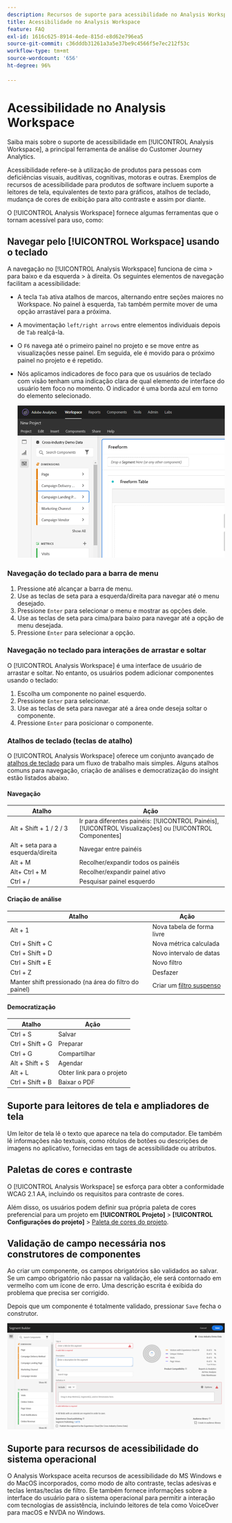 ```yaml
---
description: Recursos de suporte para acessibilidade no Analysis Workspace
title: Acessibilidade no Analysis Workspace
feature: FAQ
exl-id: 1616c625-8914-4ede-815d-e8d62e796ea5
source-git-commit: c36dddb31261a3a5e37be9c4566f5e7ec212f53c
workflow-type: tm+mt
source-wordcount: '656'
ht-degree: 96%

---
```


# Acessibilidade no Analysis Workspace

Saiba mais sobre o suporte de acessibilidade em [!UICONTROL Analysis Workspace], a principal ferramenta de análise do Customer Journey Analytics.

Acessibilidade refere-se à utilização de produtos para pessoas com deficiências visuais, auditivas, cognitivas, motoras e outras. Exemplos de recursos de acessibilidade para produtos de software incluem suporte a leitores de tela, equivalentes de texto para gráficos, atalhos de teclado, mudança de cores de exibição para alto contraste e assim por diante.

O [!UICONTROL Analysis Workspace] fornece algumas ferramentas que o tornam acessível para uso, como:

## Navegar pelo [!UICONTROL Workspace] usando o teclado

A navegação no [!UICONTROL Analysis Workspace] funciona de cima > para baixo e da esquerda > à direita. Os seguintes elementos de navegação facilitam a acessibilidade:

* A tecla `Tab` ativa atalhos de marcos, alternando entre seções maiores no Workspace. No painel à esquerda, `Tab` também permite mover de uma opção arrastável para a próxima.
* A movimentação `left/right arrows` entre elementos individuais depois de `Tab` realçá-la.
* O `F6` navega até o primeiro painel no projeto e se move entre as visualizações nesse painel. Em seguida, ele é movido para o próximo painel no projeto e é repetido.
* Nós aplicamos indicadores de foco para que os usuários de teclado com visão tenham uma indicação clara de qual elemento de interface do usuário tem foco no momento. O indicador é uma borda azul em torno do elemento selecionado.

   ![Indicador de foco](assets/focus-indicator.png)

### Navegação do teclado para a barra de menu

1. Pressione até alcançar a barra de menu.
1. Use as teclas de seta para a esquerda/direita para navegar até o menu desejado.
1. Pressione `Enter` para selecionar o menu e mostrar as opções dele.
1. Use as teclas de seta para cima/para baixo para navegar até a opção de menu desejada.
1. Pressione `Enter` para selecionar a opção.

### Navegação no teclado para interações de arrastar e soltar

O [!UICONTROL Analysis Workspace] é uma interface de usuário de arrastar e soltar. No entanto, os usuários podem adicionar componentes usando o teclado:

1. Escolha um componente no painel esquerdo.
1. Pressione `Enter` para selecionar.
1. Use as teclas de seta para navegar até a área onde deseja soltar o componente.
1. Pressione `Enter` para posicionar o componente.

### Atalhos de teclado (teclas de atalho)

O [!UICONTROL Analysis Workspace] oferece um conjunto avançado de [atalhos de teclado](https://experienceleague.adobe.com/docs/analytics/analyze/analysis-workspace/build-workspace-project/fa-shortcut-keys.html?lang=pt-BR) para um fluxo de trabalho mais simples. Alguns atalhos comuns para navegação, criação de análises e democratização do insight estão listados abaixo.

#### Navegação

| Atalho | Ação |
|---|---|
| Alt + Shift + 1 / 2 / 3 | Ir para diferentes painéis: [!UICONTROL Painéis], [!UICONTROL Visualizações] ou [!UICONTROL Componentes] |
| Alt + seta para a esquerda/direita | Navegar entre painéis |
| Alt + M | Recolher/expandir todos os painéis |
| Alt+  Ctrl + M | Recolher/expandir painel ativo |
| Ctrl + / | Pesquisar painel esquerdo |

#### Criação de análise

| Atalho | Ação |
|---|---|
| Alt + 1 | Nova tabela de forma livre |
| Ctrl + Shift + C | Nova métrica calculada |
| Ctrl + Shift + D | Novo intervalo de datas |
| Ctrl + Shift + E | Novo filtro |
| Ctrl + Z | Desfazer |
| Manter shift pressionado (na área do filtro do painel) | Criar um [filtro suspenso](https://experienceleague.adobe.com/docs/analytics-learn/tutorials/analysis-workspace/using-panels/using-drop-down-filters.html?lang=pt-BR) |

#### Democratização

| Atalho | Ação |
|---|---|
| Ctrl + S | Salvar |
| Ctrl + Shift + G | Preparar |
| Ctrl + G | Compartilhar |
| Alt + Shift + S | Agendar |
| Alt + L | Obter link para o projeto |
| Ctrl + Shift + B | Baixar o PDF |

## Suporte para leitores de tela e ampliadores de tela

Um leitor de tela lê o texto que aparece na tela do computador. Ele também lê informações não textuais, como rótulos de botões ou descrições de imagens no aplicativo, fornecidas em tags de acessibilidade ou atributos.

## Paletas de cores e contraste

O [!UICONTROL Analysis Workspace] se esforça para obter a conformidade WCAG 2.1 AA, incluindo os requisitos para contraste de cores.

Além disso, os usuários podem definir sua própria paleta de cores preferencial para um projeto em **[!UICONTROL Projeto]** > **[!UICONTROL Configurações do projeto]** > [Paleta de cores do projeto](https://experienceleague.adobe.com/docs/analytics/analyze/analysis-workspace/build-workspace-project/color-palettes.html?lang=pt-BR).

## Validação de campo necessária nos construtores de componentes

Ao criar um componente, os campos obrigatórios são validados ao salvar. Se um campo obrigatório não passar na validação, ele será contornado em vermelho com um ícone de erro. Uma descrição escrita é exibida do problema que precisa ser corrigido.

Depois que um componente é totalmente validado, pressionar `Save` fecha o construtor.

![Validação de erro](assets/error-validation.png)

## Suporte para recursos de acessibilidade do sistema operacional

O Analysis Workspace aceita recursos de acessibilidade do MS Windows e do MacOS incorporados, como modo de alto contraste, teclas adesivas e teclas lentas/teclas de filtro. Ele também fornece informações sobre a interface do usuário para o sistema operacional para permitir a interação com tecnologias de assistência, incluindo leitores de tela como VoiceOver para macOS e NVDA no Windows.
